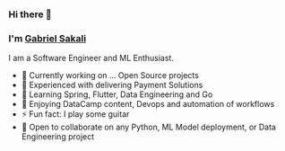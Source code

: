 ### Hi there 👋
### I'm [Gabriel Sakali](https://sakalig.github.io/)
 
  I am a Software Engineer and ML Enthusiast.
  - 🏢 Currently working on ... Open Source projects
  - 🏢 Experienced with delivering Payment Solutions
  - 🌱 Learning Spring, Flutter, Data Engineering and Go
  - 🌱 Enjoying DataCamp content, Devops and automation of workflows
  - ⚡ Fun fact: I play some guitar
  - 👯 Open to collaborate on any Python, ML Model deployment, or Data Engineering project



<!--<img src="https://github-readme-stats.vercel.app/api?username=sakalig&&show_icons=true&title_color=ffffff&icon_color=bb2acf&text_color=daf7dc&bg_color=151515" />-->

<!--<img src="http://github-readme-streak-stats.herokuapp.com?user=sakalig&hide_border=true&theme=black-ice&background=3D3D3D&stroke=00E6FE" />-->

<!--<h3 align="left">❤ Support me:</h3>
<p><a href="https://www.buymeacoffee.com/stotheatotheu"> <img align="left" src="https://cdn.buymeacoffee.com/buttons/v2/default-yellow.png" height="50" width="210" alt="julianasau" /></a></p><br><br>
-->
<!--
<p align="left"> <img src="https://komarev.com/ghpvc/?username=JulianaSau&style=flat-square&color=brightgreen" alt="JulianaSau" /></p>
--!>
